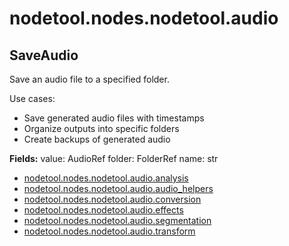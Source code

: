 # nodetool.nodes.nodetool.audio

## SaveAudio

Save an audio file to a specified folder.

Use cases:
- Save generated audio files with timestamps
- Organize outputs into specific folders
- Create backups of generated audio

**Fields:**
value: AudioRef
folder: FolderRef
name: str

- [nodetool.nodes.nodetool.audio.analysis](audio/analysis.md)
- [nodetool.nodes.nodetool.audio.audio_helpers](audio/audio_helpers.md)
- [nodetool.nodes.nodetool.audio.conversion](audio/conversion.md)
- [nodetool.nodes.nodetool.audio.effects](audio/effects.md)
- [nodetool.nodes.nodetool.audio.segmentation](audio/segmentation.md)
- [nodetool.nodes.nodetool.audio.transform](audio/transform.md)
